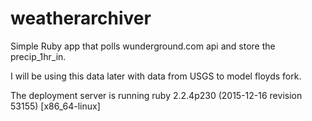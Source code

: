 # weatherarchiver

Simple Ruby app that polls wunderground.com api and store the precip_1hr_in.


I will be using this data later with data from USGS to model floyds fork.


The deployment server is running ruby 2.2.4p230 (2015-12-16 revision 53155) [x86_64-linux]
